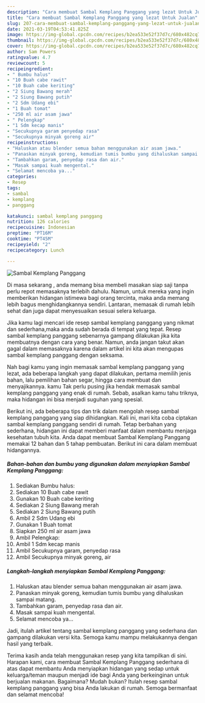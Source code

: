 ```yaml
---
description: "Cara membuat Sambal Kemplang Panggang yang lezat Untuk Jualan"
title: "Cara membuat Sambal Kemplang Panggang yang lezat Untuk Jualan"
slug: 207-cara-membuat-sambal-kemplang-panggang-yang-lezat-untuk-jualan
date: 2021-03-19T04:53:41.825Z
image: https://img-global.cpcdn.com/recipes/b2ea533e52f37d7c/680x482cq70/sambal-kemplang-panggang-foto-resep-utama.jpg
thumbnail: https://img-global.cpcdn.com/recipes/b2ea533e52f37d7c/680x482cq70/sambal-kemplang-panggang-foto-resep-utama.jpg
cover: https://img-global.cpcdn.com/recipes/b2ea533e52f37d7c/680x482cq70/sambal-kemplang-panggang-foto-resep-utama.jpg
author: Sam Powers
ratingvalue: 4.7
reviewcount: 5
recipeingredient:
- " Bumbu halus"
- "10 Buah cabe rawit"
- "10 Buah cabe keriting"
- "2 Siung Bawang merah"
- "2 Siung Bawang putih"
- "2 Sdm Udang ebi"
- "1 Buah tomat"
- "250 ml air asam jawa"
- " Pelengkap"
- "1 Sdm kecap manis"
- "Secukupnya garam penyedap rasa"
- "Secukupnya minyak goreng air"
recipeinstructions:
- "Haluskan atau blender semua bahan menggunakan air asam jawa."
- "Panaskan minyak goreng, kemudian tumis bumbu yang dihaluskan sampai matang."
- "Tambahkan garam, penyedap rasa dan air."
- "Masak sampai kuah mengental."
- "Selamat mencoba ya..."
categories:
- Resep
tags:
- sambal
- kemplang
- panggang

katakunci: sambal kemplang panggang 
nutrition: 126 calories
recipecuisine: Indonesian
preptime: "PT16M"
cooktime: "PT45M"
recipeyield: "2"
recipecategory: Lunch

---
```



![Sambal Kemplang Panggang](https://img-global.cpcdn.com/recipes/b2ea533e52f37d7c/680x482cq70/sambal-kemplang-panggang-foto-resep-utama.jpg)

Di masa  sekarang , anda memang bisa membeli masakan siap saji tanpa perlu repot memasaknya terlebih dahulu. Namun, untuk mereka yang ingin memberikan hidangan istimewa bagi orang tercinta, maka anda memang lebih bagus menghidangkannya sendiri. Lantaran, memasak di rumah lebih sehat dan juga dapat menyesuaikan sesuai selera keluarga.

Jika kamu lagi mencari ide resep sambal kemplang panggang yang nikmat dan sederhana,maka anda sudah berada di tempat yang tepat. Resep sambal kemplang panggang  sebenarnya gampang dilakukan jika kita membuatnya dengan cara yang benar. Namun, anda jangan takut akan gagal dalam memasaknya 
karena dalam artikel ini kita akan mengupas sambal kemplang panggang dengan seksama.  



Nah bagi kamu yang ingin memasak sambal kemplang panggang yang lezat, ada beberapa langkah yang dapat dilakukan, pertama memilih jenis bahan, lalu pemilihan bahan segar, hingga cara membuat dan menyajikannya. kamu Tak perlu pusing jika hendak memasak sambal kemplang panggang yang enak di rumah. Sebab, asalkan kamu  tahu triknya, maka hidangan ini bisa menjadi suguhan yang spesial.

Berikut ini, ada beberapa tips dan trik dalam mengolah resep sambal kemplang panggang yang siap dihidangkan. Kali ini, mari kita coba ciptakan sambal kemplang panggang sendiri di rumah. Tetap berbahan yang sederhana, hidangan ini dapat memberi manfaat dalam membantu menjaga kesehatan tubuh kita. Anda dapat membuat Sambal Kemplang Panggang memakai 12 bahan dan 5 tahap pembuatan. Berikut ini cara dalam membuat hidangannya.

<!--inarticleads1-->

##### Bahan-bahan dan bumbu yang digunakan dalam menyiapkan Sambal Kemplang Panggang:

1. Sediakan  Bumbu halus:
1. Sediakan 10 Buah cabe rawit
1. Gunakan 10 Buah cabe keriting
1. Sediakan 2 Siung Bawang merah
1. Sediakan 2 Siung Bawang putih
1. Ambil 2 Sdm Udang ebi
1. Gunakan 1 Buah tomat
1. Siapkan 250 ml air asam jawa
1. Ambil  Pelengkap:
1. Ambil 1 Sdm kecap manis
1. Ambil Secukupnya garam, penyedap rasa
1. Ambil Secukupnya minyak goreng, air




<!--inarticleads2-->

##### Langkah-langkah menyiapkan Sambal Kemplang Panggang:

1. Haluskan atau blender semua bahan menggunakan air asam jawa.
1. Panaskan minyak goreng, kemudian tumis bumbu yang dihaluskan sampai matang.
1. Tambahkan garam, penyedap rasa dan air.
1. Masak sampai kuah mengental.
1. Selamat mencoba ya...




Jadi, itulah artikel tentang  sambal kemplang panggang  yang sederhana dan gampang dilakukan versi kita. Semoga kamu mampu melakukannya dengan hasil yang terbaik. 

Terima kasih anda telah menggunakan resep yang kita tampilkan di sini. Harapan kami, cara membuat  Sambal Kemplang Panggang sederhana di atas dapat membantu Anda menyiapkan hidangan yang sedap untuk keluarga/teman maupun menjadi ide bagi Anda yang berkeinginan untuk berjualan makanan. Bagaimana? Mudah bukan? Itulah resep sambal kemplang panggang yang bisa Anda lakukan di rumah. Semoga bermanfaat dan selamat mencoba!

